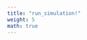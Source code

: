 ```yaml
---
title: "run_simulation!"
weight: 5
math: true
---
```



<!-- TODO describe the Xapy trait and why we prefer this over other trait combinations such as Add, Mul, etc. -->
